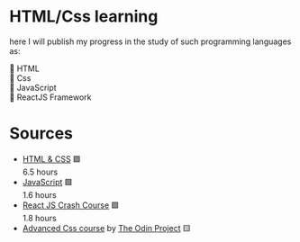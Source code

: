# HTML/Css learning

here I will publish my progress in the study of such programming languages as: <br>

📌 HTML <br>
📌 Css <br>
📌 JavaScript <br>
📌 ReactJS Framework <br>

# Sources 

- [HTML & CSS](https://youtu.be/G3e-cpL7ofc) 🟩 <br> 6.5 hours
- [JavaScript](https://youtu.be/DqaTKBU9TZk?list=PLPsXU1aWOfuqHvKvfoj4VomZOW25LLpmb) 🟩 <br> 1.6 hours
- [React JS Crash Course](https://youtu.be/w7ejDZ8SWv8) 🟩 <br> 1.8 hours
- [Advanced Css course](https://github.com/s1lax/html-css-js/tree/main/Odin_Css) by [The Odin Project](https://www.theodinproject.com/) 🟨
